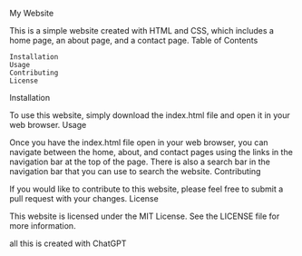 My Website

This is a simple website created with HTML and CSS, which includes a home page, an about page, and a contact page.
Table of Contents

    Installation
    Usage
    Contributing
    License

Installation

To use this website, simply download the index.html file and open it in your web browser.
Usage

Once you have the index.html file open in your web browser, you can navigate between the home, about, and contact pages using the links in the navigation bar at the top of the page. There is also a search bar in the navigation bar that you can use to search the website.
Contributing

If you would like to contribute to this website, please feel free to submit a pull request with your changes.
License

This website is licensed under the MIT License. See the LICENSE file for more information.


all this is created with ChatGPT
